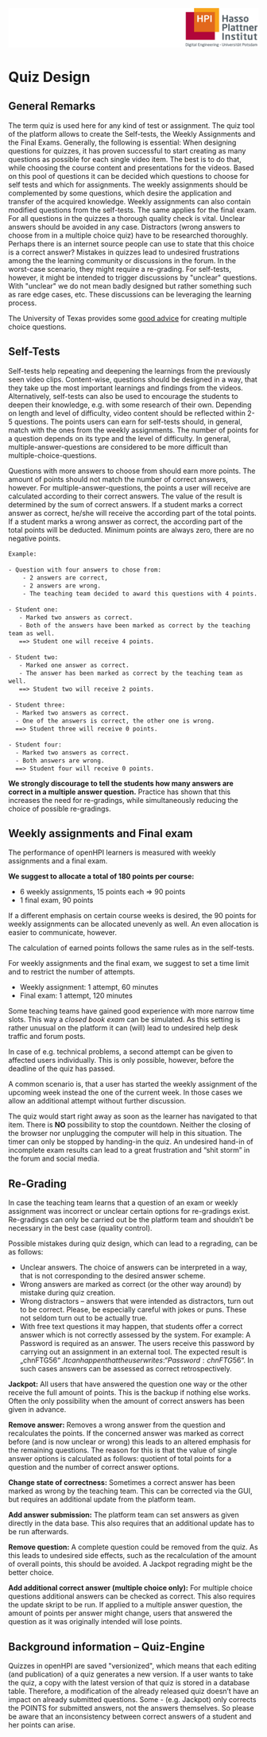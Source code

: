 ![HPI Logo](img/HPI_Logo.png)
# Quiz Design
## General Remarks

The term quiz is used here for any kind of test or assignment. The quiz tool of the platform allows to create the Self-tests, the Weekly Assignments and the Final Exams.
Generally, the following is essential: When designing questions for quizzes, it has proven successful to start creating as many questions as possible for each single video item. The best is to do that, while choosing the course content and presentations for the videos. Based on this pool of questions it can be decided which questions to choose for self tests and which for assignments. The weekly assignments should be complemented by some questions, which desire the application and transfer of the acquired knowledge. Weekly assignments can also contain modified questions from the self-tests. The same applies for the final exam.
For all questions in the quizzes a thorough quality check is vital. Unclear answers should be avoided in any case. Distractors (wrong answers to choose from in a multiple choice quiz) have to be researched thoroughly. Perhaps there is an internet source people can use to state that this choice is a correct answer? Mistakes in quizzes lead to undesired frustrations among the the learning community or discussions in the forum. In the worst-case scenario, they might require a re-grading. For self-tests, however, it might be intended to trigger discussions by "unclear" questions. With "unclear" we do not mean badly designed but rather something such as rare edge cases, etc. These discussions can be leveraging the learning process.

The University of Texas provides some [good advice]((https://www.utexas.edu/academic/ctl/assessment/iar/students/plan/method/exams-mchoice-write.php)) for creating multiple choice questions.

## Self-Tests

Self-tests help repeating and deepening the learnings from the previously seen video clips. Content-wise, questions should be designed in a way, that they take up the most important learnings and findings from the videos. 
Alternatively, self-tests can also be used to encourage the students to deepen their knowledge, e.g. with some research of their own.
Depending on length and level of difficulty, video content should be reflected within 2-5 questions.
The points users can earn for self-tests should, in general, match with the ones from the weekly assignments. The number of points for a question depends on its type and the level of difficulty. In general, multiple-answer-questions are considered to be more difficult than multiple-choice-questions. 

Questions with more answers to choose from should earn more points. The amount of points should not match the number of correct answers, however.
For multiple-answer-questions, the points a user will receive are calculated according to their correct answers. The value of the result is determined by the sum of correct answers. If a student marks a correct answer as correct, he/she will receive the according part of the total points. If a student marks a wrong answer as correct, the according part of the total points will be deducted. Minimum points are always zero, there are no negative points.

	Example: 

	- Question with four answers to chose from: 
		- 2 answers are correct, 
		- 2 answers are wrong. 
		- The teaching team decided to award this questions with 4 points.  

	- Student one:
	   - Marked two answers as correct. 
	   - Both of the answers have been marked as correct by the teaching team as well.
	   ==> Student one will receive 4 points.

	- Student two:
	   - Marked one answer as correct. 
	   - The answer has been marked as correct by the teaching team as well.
	   ==> Student two will receive 2 points.  

	- Student three:
      - Marked two answers as correct. 
      - One of the answers is correct, the other one is wrong.
      ==> Student three will receive 0 points.

 	- Student four:
      - Marked two answers as correct. 
      - Both answers are wrong.
      ==> Student four will receive 0 points.   



**We strongly discourage to tell the students how many answers are correct in a multiple answer question.** Practice has shown that this increases the need for re-gradings, while simultaneously reducing the choice of possible re-gradings.



## Weekly assignments and Final exam

The performance of openHPI learners is measured with weekly assignments and a final exam. 

**We suggest to allocate a total of 180 points per course:**

- 6 weekly assignments, 15 points each => 90 points
- 1 final exam, 90 points

If a different emphasis on certain course weeks is desired, the 90 points for weekly assignments can be allocated unevenly as well. An even allocation is easier to communicate, however.

The calculation of earned points follows the same rules as in the self-tests.

For weekly assignments and the final exam, we suggest to set a time limit and to restrict the number of attempts.

- Weekly assignment: 1 attempt, 60 minutes
- Final exam: 1 attempt, 120 minutes

Some teaching teams have gained good experience with more narrow time slots. This way a *closed book exam* can be simulated.
As this setting is rather unusual on the platform it can (will) lead to undesired help desk traffic and forum posts. 

In case of e.g. technical problems, a second attempt can be given to affected users individually. This is only possible, however, before the deadline of the quiz has passed.

A common scenario is, that a user has started the weekly assignment of the upcoming week instead the one of the current week. In those cases we allow an additional attempt without further discussion.

The quiz would start right away as soon as the learner has navigated to that item. There is **NO** possibility to stop the countdown. Neither the closing of the browser nor unplugging the computer will help in this situation.
The timer can only be stopped by handing-in the quiz. An undesired hand-in of incomplete exam results can lead to a great frustration and “shit storm” in the forum and social media.

## Re-Grading

In case the teaching team learns that a question of an exam or weekly assignment was incorrect or unclear certain options for re-gradings exist.
Re-gradings can only be carried out be the platform team and shouldn’t be necessary in the best case (quality control).

Possible mistakes during quiz design, which can lead to a regrading, can be as follows:

 - Unclear answers. The choice of answers can be interpreted in a way, that is not corresponding to the desired answer scheme.
 - Wrong answers are marked as correct (or the other way around) by mistake during quiz creation.
 - Wrong distractors – answers that were intended as distractors, turn out to be correct. Please, be especially careful with jokes or puns. These not seldom turn out to be actually true.
 - With free text questions it may happen, that students offer a correct answer which is not correctly assessed by the system. For example: A Password is required as an answer. The users receive this password by carrying out an assignment in an external tool. The expected result is „chnFTG56$“. It can happen that the user writes: “Password: chnFTG56$“. In such cases answers can be assessed as correct retrospectively.

**Jackpot:** All users that have answered the question one way or the other receive the full amount of points. This is the backup if nothing else works. Often the only possibility when the amount of correct answers has been given in advance.

**Remove answer:** Removes a wrong answer from the question and recalculates the points. If the concerned answer was marked as correct before (and is now unclear or wrong) this leads to an altered emphasis for the remaining questions. The reason for this is that the value of single answer options is calculated as follows: quotient of total points for a question and the number of correct answer options.

**Change state of correctness:** Sometimes a correct answer has been marked as wrong by the teaching team. This can be corrected via the GUI, but requires an additional update from the platform team.

**Add answer submission:** The platform team can set answers as given directly in the data base. This also requires that an additional update has to be run afterwards.

**Remove question:**
A complete question could be removed from the quiz. As this leads to undesired side effects, such as the recalculation of the amount of overall points, this should be avoided. A Jackpot regrading might be the better choice.

**Add additional correct answer (multiple choice only):** For multiple choice questions additional answers can be checked as correct. This also requires the update skript to be run. If applied to a multiple answer question, the amount of points per answer might change, users that answered the question as it was originally intended will lose points.

## Background information – Quiz-Engine

Quizzes in openHPI are saved "versionized", which means that each editing (and publication) of a quiz generates a new version. If a user wants to take the quiz, a copy with the latest version of that quiz is stored in a database table. Therefore, a modification of the already released quiz doesn’t have an impact on already submitted questions. Some - (e.g. Jackpot) only corrects the POINTS for submitted answers, not the answers themselves. So please be aware that an inconsistency between correct answers of a student and her points can arise.
